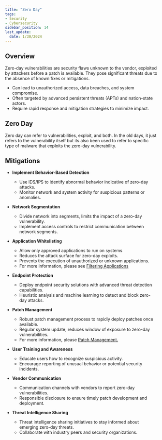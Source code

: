 ```yaml
---
title: "Zero Day"
tags: 
- Security
- Cybersecurity
sidebar_position: 14
last_update:
  date: 1/30/2024
---
```





## Overview

Zero-day vulnerabilities are security flaws unknown to the vendor, exploited by attackers before a patch is available. They pose significant threats due to the absence of known fixes or mitigations.

- Can lead to unauthorized access, data breaches, and system compromise.
- Often targeted by advanced persistent threats (APTs) and nation-state actors.
- Require rapid response and mitigation strategies to minimize impact.

## Zero Day 

Zero day can refer to vulnerabilities, exploit, and both. In the old days, it just refers to the vulnerability itself but its also been used to refer to specific type of malware that exploits the zero-day vulnerability.


## Mitigations

- **Implement Behavior-Based Detection**
  - Use IDS/IPS to identify abnormal behavior indicative of zero-day attacks.
  - Monitor network and system activity for suspicious patterns or anomalies.

- **Network Segmentation**
  - Divide network into segments, limits the impact of a zero-day vulnerability.
  - Implement access controls to restrict communication between network segments.

- **Application Whitelisting**
  - Allow only approved applications to run on systems
  - Reduces the attack surface for zero-day exploits.
  - Prevents the execution of unauthorized or unknown applications.
  - For more information, please see [Filtering Applications](/docs/007-Cybersecurity/009-Security-Operations/050-System-Hardening.md#filtering-applications)

- **Endpoint Protection**
  - Deploy endpoint security solutions with advanced threat detection capabilities.
  - Heuristic analysis and machine learning to detect and block zero-day attacks.

- **Patch Management**
  - Robust patch management process to rapidly deploy patches once available.
  - Regular system update, reduces window of exposure to zero-day vulnerabilities.
  - For more information, please [Patch Management.](/docs/007-Cybersecurity/009-Security-Operations/052-Updates-and-Patches.md)

- **User Training and Awareness**
  - Educate users how to recognize suspicious activity.
  - Encourage reporting of unusual behavior or potential security incidents.

- **Vendor Communication**
  - Communication channels with vendors to report zero-day vulnerabilities.
  - Responsible disclosure to ensure timely patch development and deployment.

- **Threat Intelligence Sharing**
  - Threat intelligence sharing initiatives to stay informed about emerging zero-day threats.
  - Collaborate with industry peers and security organizations.
